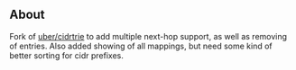 ## About ##
Fork of [uber/cidrtrie](https://github.com/uber/cidrtrie) to add multiple next-hop support, as well as removing of entries.
Also added showing of all mappings, but need some kind of better sorting for cidr prefixes.